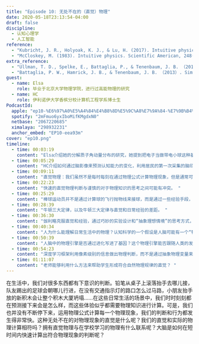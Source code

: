 ```yaml
---
title: "Episode 10: 无处不在的（直觉）物理"
date: 2020-05-18T23:13:54-04:00
draft: false
discipline:
  - 认知心理学
  - 人工智能
reference:
  - "Kubricht, J. R., Holyoak, K. J., & Lu, H. (2017). Intuitive physics: Current research and controversies. Trends in cognitive sciences, 21(10), 749-759"
  - "McCloskey, M. (1983). Intuitive physics. Scientific American, 248(4), 122-131."
extra_reference:
  - "Ullman, T. D., Spelke, E., Battaglia, P., & Tenenbaum, J. B. （2017）. Mind games: Game engines as an architecture for intuitive physics. Trends in cognitive sciences, 21（9）, 649-665."
  - "Battaglia, P. W., Hamrick, J. B., & Tenenbaum, J. B. （2013）. Simulation as an engine of physical scene understanding. Proceedings of the National Academy of Sciences, 110（45）, 18327-18332."
guest:
  - name: Elsa
    role: 毕业于北京大学物理学院，进行过高能物理的研究
  - name: HC
    role: 伊利诺伊大学香槟分校计算机工程学系博士生
PodcastId:
  apple: "ep10-%E6%97%A0%E5%A4%84%E4%B8%8D%E5%9C%A8%E7%9A%84-%E7%9B%B4%E8%A7%89-%E7%89%A9%E7%90%86/id1490374590?i=1000475158484"
  spotify: "2mFmuo6yxIboMifKMgdxN0"
  netbase: "2067220685"
  ximalaya: "298932231"
  anchor_embed: "EP10-eea93m"
cover: "ep10.png"
timeline:
  - time: 00:03:19
    content: "Elsa介绍她的分解质子角动量分布的研究，她提到把电子当做带电小球这种基于经验的类比是不恰当的。因为在这个图像中，小球表面的速度将超过光速，这违反了相对论。因此在量子物理中，角动量需要有新的定义。"
  - time: 00:05:29
    content: "HC介绍如何通过脑影像来预测认知能力的变化，利用居民的第一次采集的脑印象来判断其接下来五年的变化。她还介绍了如何把大脑当做不同部件的计算机模拟，用测试计算机稳定性的方法来模拟人脑认知能力的稳定性。"
  - time: 00:09:11
    content: "直觉物理：我们虽然不是每时每刻在通过物理公式计算物理现象，但是通常可以做出一些正确的直觉判断。 "
  - time: 00:22:23
    content: "快速的直觉物理判断与谨慎的对于物理知识的思考之间可能有冲突。 "
  - time: 00:25:29
    content: "棒球运动员并不是通过计算球的飞行抛物线来接球，而是通过一些经验手段，比如保持球与自己的注视角度保持固定。同样，扔飞镖也很少有人计算物理公式，而是通过不断地练习来提高准确率。 "
  - time: 00:28:39
    content: "牛顿三大定律，以及牛顿三大定律与直觉和日常经验的差距。 "
  - time: 00:36:30
    content: "伽利略克服直觉和经验，通过巧妙的实验设计和“抽象理想情境”的思考方式，推断出不受力的物体会保持匀速直线运动。 "
  - time: 00:40:34
    content: "人为什么能理解日常生活中的物理？认知科学的一个假设是人脑可能有一个“物理引擎” 。"
  - time: 00:50:39
    content: "人脑中的物理引擎是否通过进化写进了基因？这个物理引擎能否跟随人类的发展继续进化？ "
  - time: 00:54:23
    content: "深度学习框架利用像素级别的信息做出物理判断，而不是通过抽象物理变量来学习物理，这样的机器学习模型能成功吗？ "
  - time: 01:11:07
    content: "老师能够利用什么方法来帮助学生形成符合自然物理规律的直觉？ "
---
```


在生活中，我们对很多东西都有下意识的判断。铅笔从桌子上滚落抬手去哪儿接，队友踢出的足球会朝哪儿行进，在没有交通指示灯的路口怎么过马路，小朋友抬手放的新积木会让整个积木大厦坍塌……在这些日常生活的场景中，我们时时刻刻都在预测接下来会是怎么样，而这些体验似乎都需要物理知识进行计算。可是，我们也并没有不断停下来，运用物理公式计算每一个物理现象，我们的判断和行为都发生得非常快。这种无处不在的对物理现象的直觉是什么呢？我们的直觉和实际的物理计算相符吗？拥有直觉物理与在学校学习的物理有什么联系呢？大脑是如何在短时间内快速计算出符合物理现象的判断呢？
